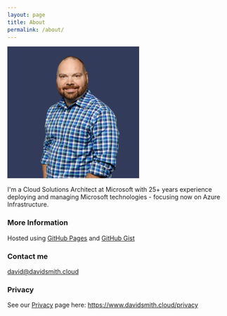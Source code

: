 ```yaml
---
layout: page
title: About
permalink: /about/
---
```


<img src="images/10th-Magnitude0727-5787-fave-navy.jpg" alt="davidsmith.cloud logo" style="height: 300px; width:300px;"/>

I'm a Cloud Solutions Architect at Microsoft with 25+ years experience deploying and managing Microsoft technologies - focusing now on Azure Infrastructure.

### More Information

Hosted using [GitHub Pages](https://pages.github.com/) and [GitHub Gist](https://gist.github.com)

### Contact me

[david@davidsmith.cloud](mailto:david@davidsmith.cloud)

### Privacy

See our [Privacy](https://www.davidsmith.cloud/privacy) page here: https://www.davidsmith.cloud/privacy